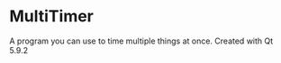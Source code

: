 MultiTimer
=============

A program you can use to time multiple things at once.
Created with Qt 5.9.2

